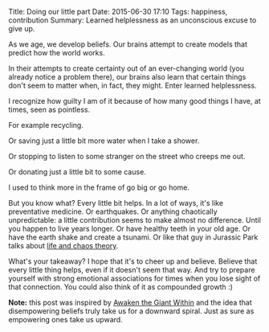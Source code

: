 Title: Doing our little part
Date: 2015-06-30 17:10
Tags: happiness, contribution
Summary: Learned helplessness as an unconscious excuse to give up.

As we age, we develop beliefs. Our brains attempt to create models that predict how the world works.

In their attempts to create certainty out of an ever-changing world (you already notice a problem there), our brains also learn that certain things don't seem to matter when, in fact, they might. Enter learned helplessness.

I recognize how guilty I am of it because of how many good things I have, at times, seen as pointless.

For example recycling.

Or saving just a little bit more water when I take a shower.

Or stopping to listen to some stranger on the street who creeps me out.

Or donating just a little bit to some cause.

I used to think more in the frame of go big or go home.

But you know what? Every little bit helps. In a lot of ways, it's like preventative medicine. Or earthquakes. Or anything chaotically unpredictable: a little contribution seems to make almost no difference. Until you happen to live years longer. Or have healthy teeth in your old age. Or have the earth shake and create a tsunami. Or like that guy in Jurassic Park talks about [life and chaos theory](https://www.youtube.com/watch?v=SkWeMvrNiOM).

What's your takeaway? I hope that it's to cheer up and believe. Believe that every little thing helps, even if it doesn't seem that way. And try to prepare yourself with strong emotional associations for times when you lose sight of that connection. You could also think of it as compounded growth :)

__Note:__ this post was inspired by [Awaken the Giant Within](http://www.amazon.com/Awaken-Giant-Within-Immediate-Emotional/dp/0671727346/ref=tmm_hrd_swatch_0?_encoding=UTF8&sr=8-1&qid=1430287382) and the idea that disempowering beliefs truly take us for a downward spiral. Just as sure as empowering ones take us upward.